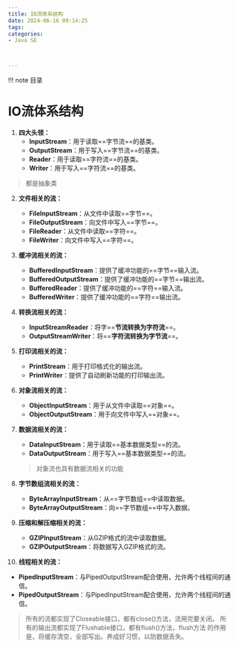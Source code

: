 ```yaml
---
title: IO流体系结构
date: 2024-06-16 09:14:25
tags:
categories:
- Java SE



---
```


!!! note 目录
<!-- toc -->


# IO流体系结构

1. **四大头领：**
   - **InputStream**：用于读取==字节流==的基类。
   - **OutputStream**：用于写入==字节流==的基类。
   - **Reader**：用于读取==字符流==的基类。
   - **Writer**：用于写入==字符流==的基类。
>都是抽象类

2. **文件相关的流：**

   - **FileInputStream**：从文件中读取==字节==。
   - **FileOutputStream**：向文件中写入==字节==。
   - **FileReader**：从文件中读取==字符==。
   - **FileWriter**：向文件中写入==字符==。

3. **缓冲流相关的流：**
   - **BufferedInputStream**：提供了缓冲功能的==字节==输入流。
   - **BufferedOutputStream**：提供了缓冲功能的==字节==输出流。
   - **BufferedReader**：提供了缓冲功能的==字符==输入流。
   - **BufferedWriter**：提供了缓冲功能的==字符==输出流。

4. **转换流相关的流：**
   - **InputStreamReader**：将字==**节流转换为字符流**==。
   - **OutputStreamWriter**：将==**字符流转换为字节流**==。

5. **打印流相关的流：**
   - **PrintStream**：用于打印格式化的输出流。
   - **PrintWriter**：提供了自动刷新功能的打印输出流。

6. **对象流相关的流：**

   - **ObjectInputStream**：用于从文件中读取==对象==。
   - **ObjectOutputStream**：用于向文件中写入==对象==。

7. **数据流相关的流：**
   - **DataInputStream**：用于读取==基本数据类型==的流。
   - **DataOutputStream**：用于写入==基本数据类型==的流。

   > 对象流也具有数据流相关的功能

8. **字节数组流相关的流：**
   - **ByteArrayInputStream**：从==字节数组==中读取数据。
   - **ByteArrayOutputStream**：向==字节数组==中写入数据。

9. **压缩和解压缩相关的流：**
   - **GZIPInputStream**：从GZIP格式的流中读取数据。
   - **GZIPOutputStream**：将数据写入GZIP格式的流。

10. **线程相关的流：**
   - **PipedInputStream**：与PipedOutputStream配合使用，允许两个线程间的通信。
   - **PipedOutputStream**：与PipedInputStream配合使用，允许两个线程间的通信。

> 所有的流都实现了Closeable接口，都有close()方法，流用完要关闭。
所有的输出流都实现了Flushable接口，都有flush()方法，flush方法
的作用是，将缓存清空，全部写出。养成好习惯，以防数据丢失。

